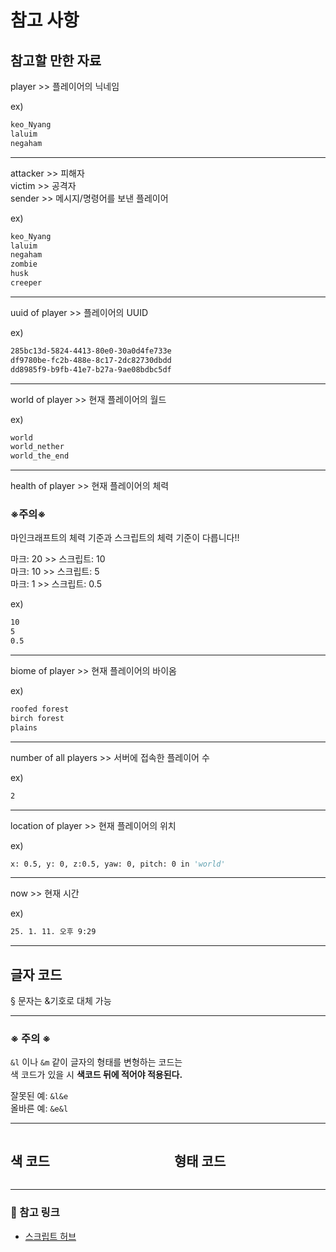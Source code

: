 # **참고 사항**

## <span class="title">참고할 만한 자료</span>

<span class="c9">player</span> >> 플레이어의 닉네임  

ex)  
```vb
keo_Nyang
laluim
negaham
```

---

<span class="c9">attacker</span> >> 피해자  
<span class="c9">victim</span> >> 공격자  
<span class="c9">sender</span> >> 메시지/명령어를 보낸 플레이어  

ex)  
```vb
keo_Nyang
laluim
negaham
zombie
husk
creeper
```

---

<span class="c9">uuid</span> of <span class="c9">player</span> >> 플레이어의 UUID  

ex)
```vb  
285bc13d-5824-4413-80e0-30a0d4fe733e  
df9780be-fc2b-488e-8c17-2dc82730dbdd  
dd8985f9-b9fb-41e7-b27a-9ae08bdbc5df  
```

---

<span class="c9">world</span> of <span class="c9">player</span> >> 현재 플레이어의 월드  

ex)
```vb  
world
world_nether
world_the_end
```

---

<span class="c9">health</span> of <span class="c9">player</span> >> 현재 플레이어의 체력  
### <span class="caution">※주의※</span>  
마인크래프트의 체력 기준과 스크립트의 체력 기준이 다릅니다!!  

마크: 20 >> 스크립트: 10  
마크: 10 >> 스크립트: 5  
마크: 1 >> 스크립트: 0.5  

ex)  
```vb
10
5
0.5
```

---

<span class="c9">biome</span> of <span class="c9">player</span> >> 현재 플레이어의 바이옴  

ex)  
```vb
roofed forest
birch forest
plains
```

---

<span class="c9">number</span> of <span class="c9">all players</span> >> 서버에 접속한 플레이어 수  

ex)
```vb  
2
```

---

<span class="c9">location</span> of <span class="c9">player</span> >> 현재 플레이어의 위치  

ex)  
```vb
x: 0.5, y: 0, z:0.5, yaw: 0, pitch: 0 in 'world'
```

---

<span class="c9">now</span> >> 현재 시간  

ex)  
```vb
25. 1. 11. 오후 9:29
```

---

## <span class="title">글자 코드</span>

§ 문자는 &기호로 대체 가능  

---

### <span class="caution">※ 주의 ※</span>  
`&l` 이나 `&m` 같이 글자의 형태를 변형하는 코드는  
색 코드가 있을 시 **색코드 뒤에 적어야 적용된다.**  

<span class="cc">잘못된 예</span>: `&l&e`  
<span class="ca">올바른 예</span>: `&e&l`  

---

<div style="display: flex; align-items: flex-start; gap: 20px;">

<div style="flex: 1;">
<h2><span class="title">색 코드</span></h2>
<div class="image1"></div>
</div>

<div style="flex: 1;">
<h2><span class="title">형태 코드</span></h2>
<div class="image2"></div>
</div>

</div>

---

### 📎 참고 링크
- [스크립트 허브](https://skripthub.net/docs)  
